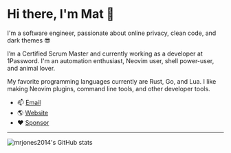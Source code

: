 # Hi there, I'm Mat 👋

I'm a software engineer, passionate about online privacy, clean code, and dark themes 😎

I’m a Certified Scrum Master and currently working as a developer at 1Password. I'm an automation enthusiast, Neovim user, shell power-user, and animal lover.

My favorite programming languages currently are Rust, Go, and Lua. I like making Neovim plugins, command line tools, and other developer tools.

- 📫 [Email](mailto:mat@mjones.network)
- 🌎 [Website](https://mjones.network)
- ❤️ [Sponsor](https://github.com/sponsors/mrjones2014)

---

![mrjones2014's GitHub stats](https://github-readme-stats.vercel.app/api?username=mrjones2014&show_icons=true&count_private=true&theme=dark)
